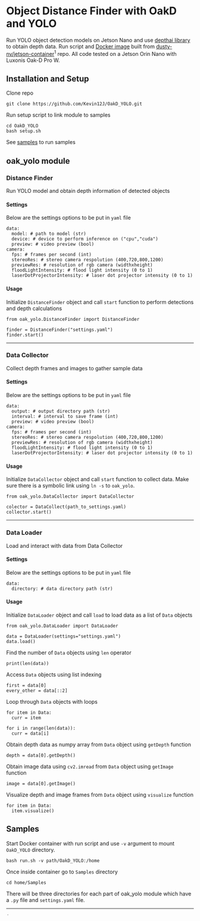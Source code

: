 # Object Distance Finder with OakD and YOLO
Run YOLO object detection models on Jetson Nano and use [depthai library](https://github.com/luxonis/depthai/tree/main) to obtain depth data. Run script and [Docker image](https://github.com/users/Kevin12J/packages/container/package/oakd_yolo) built from [dusty-nv/jetson-container](https://github.com/dusty-nv/jetson-containers)<sup>1</sup> repo. All code tested on a Jetson Orin Nano with Luxonis Oak-D Pro W.
## Installation and Setup
Clone repo
```
git clone https://github.com/Kevin12J/OakD_YOLO.git
```
Run setup script to link module to samples
```
cd OakD_YOLO
bash setup.sh
```
See [samples](#Samples) to run samples
## oak_yolo module
### Distance Finder
Run YOLO model and obtain depth information of detected objects
#### Settings
Below are the settings options to be put in `yaml` file
```
data:
  model: # path to model (str)
  device: # device to perform inference on ("cpu","cuda")
  preview: # video preview (bool)
camera:
  fps: # frames per second (int)
  stereoRes: # stereo camera respolution (400,720,800,1200)
  previewRes: # resolution of rgb camera (widthxheight)
  floodLightIntensity: # flood light intensity (0 to 1)
  laserDotProjectorIntensity: # laser dot projector intensity (0 to 1)
```
#### Usage
Initialize `DistanceFinder` object and call `start` function to perform detections and depth calculations
```
from oak_yolo.DistanceFinder import DistanceFinder

finder = DistanceFinder("settings.yaml")
finder.start()
```
***
### Data Collector
Collect depth frames and images to gather sample data
#### Settings
Below are the settings options to be put in `yaml` file
```
data:
  output: # output directory path (str)
  interval: # interval to save frame (int)
  preview: # video preview (bool)
camera:
  fps: # frames per second (int)
  stereoRes: # stereo camera respolution (400,720,800,1200)
  previewRes: # resolution of rgb camera (widthxheight)
  floodLightIntensity: # flood light intensity (0 to 1)
  laserDotProjectorIntensity: # laser dot projector intensity (0 to 1)
```
#### Usage
Initialize `DataCollector` object and call `start` function to collect data. Make sure there is a symbolic link using `ln -s` to `oak_yolo`.
```
from oak_yolo.DataCollector import DataCollector

colector = DataCollect(path_to_settings.yaml)
collector.start()
```
***
### Data Loader
Load and interact with data from Data Collector
#### Settings
Below are the settings options to be put in `yaml` file
```
data:
  directory: # data directory path (str)
```
#### Usage
Initialize `DataLoader` object and call `load` to load data as a list of `Data` objects
```
from oak_yolo.DataLoader import DataLoader

data = DataLoader(settings="settings.yaml")
data.load()
```
Find the number of `Data` objects using `len` operator
```
print(len(data))
```
Access `Data` objects using list indexing
```
first = data[0]
every_other = data[::2]
```
Loop through `Data` objects with loops
```
for item in Data:
  curr = item

for i in range(len(data)):
  curr = data[i]
```
Obtain depth data as numpy array from `Data` object using `getDepth` function
```
depth = data[0].getDepth()
```
Obtain image data using `cv2.imread` from `Data` object using `getImage` function
```
image = data[0].getImage()
```
Visualize depth and image frames from `Data` object using `visualize` function
```
for item in Data:
  item.visualize()
```
## Samples
Start Docker container with run script and use `-v` argument to mount `OakD_YOLO` directory.
```
bash run.sh -v path/OakD_YOLO:/home
```
Once inside container go to ```Samples``` directory
```
cd home/Samples
```
There will be three directories for each part of oak_yolo module which have a `.py` file and `settings.yaml` file.
___
<span style="font-size: 0.005em;"><sup>1</sup>Franklin, D. Jetson Containers(Machine Learning Containers for Jetson and JetPack) [Computer software]. https://github.com/dusty-nv/jetson-containers</span>
